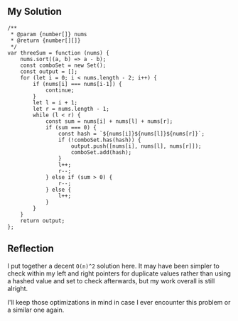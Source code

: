 ## My Solution

```
/**
 * @param {number[]} nums
 * @return {number[][]}
 */
var threeSum = function (nums) {
    nums.sort((a, b) => a - b);
    const comboSet = new Set();
    const output = [];
    for (let i = 0; i < nums.length - 2; i++) {
        if (nums[i] === nums[i-1]) {
            continue;
        }
        let l = i + 1;
        let r = nums.length - 1;
        while (l < r) {
            const sum = nums[i] + nums[l] + nums[r];
            if (sum === 0) {
                const hash = `${nums[i]}${nums[l]}${nums[r]}`;
                if (!comboSet.has(hash)) {
                    output.push([nums[i], nums[l], nums[r]]);
                    comboSet.add(hash);
                }
                l++;
                r--;
            } else if (sum > 0) {
                r--;
            } else {
                l++;
            }
        }
    }
    return output;
};
```

## Reflection

I put together a decent `O(n)^2` solution here. It may have been simpler to check within my left and right pointers for duplicate values rather than using a hashed value and set to check afterwards, but my work overall is still alright.

I'll keep those optimizations in mind in case I ever encounter this problem or a similar one again.

